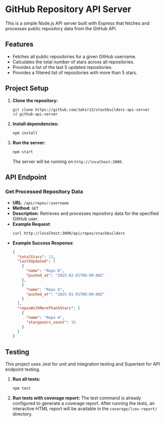 # GitHub Repository API Server

This is a simple Node.js API server built with Express that fetches and processes public repository data from the GitHub API.

## Features

-   Fetches all public repositories for a given GitHub username.
-   Calculates the total number of stars across all repositories.
-   Provides a list of the last 5 updated repositories.
-   Provides a filtered list of repositories with more than 5 stars.

## Project Setup

1.  **Clone the repository:**
    ```bash
    git clone https://github.com/Jahir13/stackbuilders-api-server
    cd github-api-server
    ```

2.  **Install dependencies:**
    ```bash
    npm install
    ```

3.  **Run the server:**
    ```bash
    npm start
    ```
    The server will be running on `http://localhost:3000`.

## API Endpoint

### Get Processed Repository Data

-   **URL**: `/api/repos/:username`
-   **Method**: `GET`
-   **Description**: Retrieves and processes repository data for the specified GitHub user.
-   **Example Request**:
    ```bash
    curl http://localhost:3000/api/repos/stackbuilders
    ```
-   **Example Success Response**:
    ```json
    {
      "totalStars": 13,
      "last5Updated": [
        {
          "name": "Repo B",
          "pushed_at": "2025-02-01T00:00:00Z"
        },
        {
          "name": "Repo A",
          "pushed_at": "2025-01-01T00:00:00Z"
        }
      ],
      "reposWithMoreThan5Stars": [
        {
          "name": "Repo A",
          "stargazers_count": 10
        }
      ]
    }
    ```

## Testing

This project uses Jest for unit and integration testing and Supertest for API endpoint testing.

1.  **Run all tests:**
    ```bash
    npm test
    ```

2.  **Run tests with coverage report:**
    The test command is already configured to generate a coverage report. After running the tests, an interactive HTML report will be available in the `coverage/lcov-report/` directory.